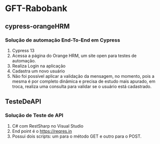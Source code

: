 # GFT-Rabobank

## cypress-orangeHRM
### Solução de automação End-To-End em Cypress

1. Cypress 13
2. Acessa a página do Orange HRM, um site open para testes de automação.
3. Realiza Login na aplicação
4. Cadastra um novo usuário
5. Não foi possível aplicar a validação da mensagem, no momento, pois a mesma é por completo dinâmica e precisa de estudo mais apurado, em troca, realiza uma consulta para validar se o usuário está cadastrado.

## TesteDeAPI
### Solução de Teste de API

1. C# com RestSharp no Visual Studio
2. End point é o https://reqres.in
3. Possui dois scripts: um para o método GET e outro para o POST.
      
